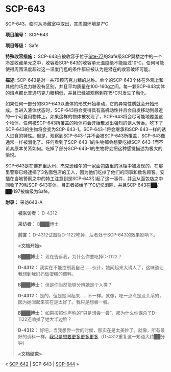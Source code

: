 # SCP-643
                        




SCP-643，临时从冷藏室中取出，其周围环境是7℃



**项目编号：** SCP-643

**项目等级：** Safe

**特殊收容措施：** SCP-643应被收容于位于[Site-77](/secure-facility-dossier-site-77)的Safe级SCP翼楼之中的一个冷冻收藏单元之中，收容着SCP-643的收容单元温度绝不能超过10℃。任何可能使得周围温度超过这一温度门槛的条件都应被认为是潜在的收容破坏可能。

**描述:** SCP-643是对一共79颗巧克力糖的总称。单个的SCP-643个体在外观上和其他的巧克力糖没有区别，并且平均质量在100-160g之间。每一颗SCP-643实体的熔点都比普通巧克力糖稍低，并且已经被观察到在15℃时发生了融化。

如果任何一部分的SCP-643以液体的形式开始移动，它的异常性质就会开始形成。当进入液体状态时，SCP-643将会变得具有高机动性并且会自发移动到最近的一个可食用物体上。如果这样的物体被发现了，SCP-643将会尽可能地覆盖这个物体，任何被SCP-643所覆盖的物体将会开始散发出强烈的诱人芳香。吃下了SCP-643的生物将会变为SCP-643-1。SCP-643-1将会继承和SCP-643一样的诱人进食的特性。但是，观察到SCP-643-1并不会被SCP-643所覆盖，SCP-643像通常一样被消化了。任何看到了SCP-643-1的生物都会想要吃掉SCP-643-1而不论其原本关系如何。吃掉了部分SCP-643-1的生物将会把这种感觉描述为极大的愉悦。

SCP-643是在佛罗里达州，杰克逊维尔的一家面包店里的冰柜中被发现的，在那里警察已经逮捕了3名面包店的工人，因为他们吃掉了他们的同事和数名顾客。安插在当地警察之中的特工注意到是SCP-643引起了这一事件，并且从面包店之中回收了79粒SCP-643实体。目击者被给予了C记忆消除，并且SCP-643在██/██/197被编级为Safe。

**附录：** 采访643-A


> **被采访者：** D-4312
> 
> **采访者：** B███博士
> 
> **前言：** D-4312试图将D-1122吃掉，后者处于SCP-643的效果影响下。
> 
> **<文档开始>** 
> 
> **B███博士：** 现在告诉我，为什么你要吃掉D-1122？
> 
> **D-4312：** 我实在不能控制我自己……伙计，她闻起来太诱人了，这味道让我想到我妈妈做蛋糕的调料。
> 
> **B███博士：** 但是你当然能够分辨她是个人类？
> 
> **D-4312：** 是的，但是她闻起来……不一样。就像，吃一点点是没关系的，因为她闻起来实在是太好了。我只是想尝一尝。
> 
> **B███博士：** 如果按照你声称的“只是想尝一尝”，那为什么你谋杀了D-1122还啃掉了她大半边脸？
> 
> **D-4312：** 好吧，当我想尝一尝的时候，那实在是太美妙了。就像，所有最好的调料一样。<a shape='rect' class='newpage' href='/christmas-dinner'>&#25105;&#21482;&#26159;&#24819;&#35201;&#26356;&#22810;&#26356;&#22810;&#26356;&#22810;</a>（D-4312重复这一短语大约██分钟）
> 
> **<文档结束>** 
> 



« [SCP-642](/scp-642) | SCP-643 | [SCP-644](/scp-644) »





                    